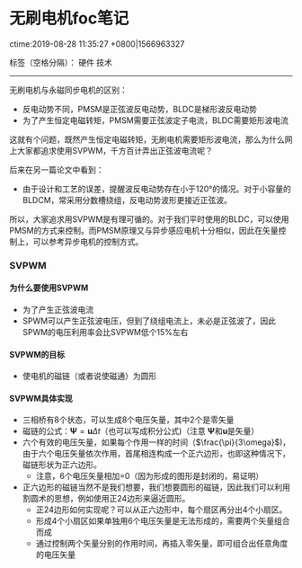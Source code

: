 # 无刷电机foc笔记 
ctime:2019-08-28 11:35:27 +0800|1566963327

标签（空格分隔）： 硬件 技术

---

无刷电机与永磁同步电机的区别：
- 反电动势不同，PMSM是正弦波反电动势，BLDC是梯形波反电动势
- 为了产生恒定电磁转矩，PMSM需要正弦波定子电流，BLDC需要矩形波电流

这就有个问题，既然产生恒定电磁转矩，无刷电机需要矩形波电流，那么为什么网上大家都追求使用SVPWM，千方百计弄出正弦波电流呢？

后来在另一篇论文中看到：

- 由于设计和工艺的误差，提醒波反电动势存在小于120°的情况。对于小容量的BLDCM，常采用分数槽绕组，反电动势波形更接近正弦波。

所以，大家追求用SVPWM是有理可循的。对于我们平时使用的BLDC，可以使用PMSM的方式来控制。而PMSM原理又与异步感应电机十分相似，因此在矢量控制上，可以参考异步电机的控制方式。

### SVPWM
#### 为什么要使用SVPWM
- 为了产生正弦波电流
- SPWM可以产生正弦波电压，但到了绕组电流上，未必是正弦波了，因此SPWM的电压利用率会比SVPWM低个15%左右

#### SVPWM的目标
- 使电机的磁链（或者说使磁通）为圆形

#### SVPWM具体实现
- 三相桥有8个状态，可以生成8个电压矢量，其中2个是零矢量
- 磁链的公式：$\boldsymbol\Psi=\boldsymbol u\Delta t$（也可以写成积分公式)（注意 $\boldsymbol \Psi$和$\boldsymbol u$是矢量）
- 六个有效的电压矢量，如果每个作用一样的时间（$\frac{\pi}{3\omega}$)，由于六个电压矢量依次作用，首尾相连构成一个正六边形，也即这种情况下，磁链形状为正六边形。
  - 注意，6个电压矢量相加=0（因为形成的图形是封闭的，易证明）
- 正六边形的磁链当然不是我们想要，我们想要圆形的磁链，因此我们可以利用割圆术的思想，例如使用正24边形来逼近圆形。
  - 正24边形如何实现呢？可以从正六边形中，每个扇区再分出4个小扇区。
  - 形成4个小扇区如果单独用6个电压矢量是无法形成的，需要两个矢量组合而成
  - 通过控制两个矢量分别的作用时间，再插入零矢量，即可组合出任意角度的电压矢量


